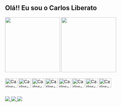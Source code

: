 ## Olá!! Eu sou o Carlos Liberato

<div>
  <img height="180em" src="https://github-readme-stats.vercel.app/api?username=carloslliberato&show_icons=true&theme=dark&include_all_commits=true&count_private=false&title_color=ff6f61&icon_color=ff6f61&custom_title=🔥+My+GitHub+Stats"/>
  <img height="180em" src="https://github-readme-stats.vercel.app/api/top-langs/?username=carloslliberato&layout=compact&langs_count=8&theme=dark&title_color=ff6f61&custom_title=🧠+Languages+I+Use+Most"/>
</div>

<div style="display: inline-block"><br>
<img alt="Carlos-HTML" width="40" height="30" align="center" src="https://cdn.jsdelivr.net/gh/devicons/devicon@latest/icons/html5/html5-original.svg" />
<img alt="Carlos-CSS" width="40" height="30" align="center" src="https://cdn.jsdelivr.net/gh/devicons/devicon@latest/icons/css3/css3-original.svg" />
<img alt="Carlos-REACT" width="40" height="30" align="center" src="https://cdn.jsdelivr.net/gh/devicons/devicon@latest/icons/react/react-original-wordmark.svg" />
<img alt="Carlos-RNATIVE" width="40" height="30" align="center" src="https://cdn.jsdelivr.net/gh/devicons/devicon@latest/icons/reactnative/reactnative-original-wordmark.svg" />
<img alt="Carlos-JAVASCRIPT" width="40" height="30" align="center" src="https://cdn.jsdelivr.net/gh/devicons/devicon@latest/icons/javascript/javascript-original.svg" />
<img alt="Carlos-JAVA" width="40" height="30" align="center" src="https://cdn.jsdelivr.net/gh/devicons/devicon@latest/icons/java/java-original.svg" />
<img alt="Carlos-PYTHON" width="40" height="30" align="center" src="https://cdn.jsdelivr.net/gh/devicons/devicon@latest/icons/python/python-original.svg" />
<img alt="Carlos-mysql" width="40" height="30" align="center" src="https://cdn.jsdelivr.net/gh/devicons/devicon@latest/icons/mysql/mysql-original.svg" />
</div>

##

<div>
  <a href="mailto:carloslsliberato@gmail.com" target="_blank">
    <img src="https://img.shields.io/badge/Gmail-D14836?style=for-the-badge&logo=gmail&logoColor=white" />
  </a>
  <a href="https://www.linkedin.com/in/carlosliberato/" target="_blank">
    <img src="https://img.shields.io/badge/LinkedIn-0077B5?style=for-the-badge&logo=linkedin&logoColor=white" />
  </a>
  <a href="https://www.instagram.com/carloslliberato_/" target="_blank">
    <img src="https://img.shields.io/badge/Instagram-E4405F?style=for-the-badge&logo=instagram&logoColor=white" />
  </a>
</div>




